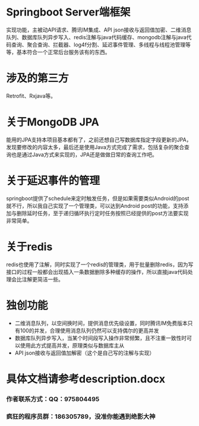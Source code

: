 # Springboot Server端框架
实现功能，主被动API请求、腾讯IM集成、API json接收与返回值加密、二维消息队列、数据库队列异步写入、redis注解与java代码缓存、mongodb注解与java代码查询、聚合查询、拦截器、log4f分割、延迟事件管理、多线程与线程池管理等等，基本符合一个正常后台服务该有的东西。
# 涉及的第三方
Retrofit、Rxjava等。
# 关于MongoDB JPA
能用的JPA支持本项目基本都有了，之前还想自己写数据库指定字段更新的JPA，发现要修改的内容太多，最后还是使用Java方式完成了需求，包括复杂的聚合查询也是通过Java方式来实现的，JPA还是做做日常的查询工作吧。
# 关于延迟事件的管理
springboot提供了schedule来定时触发任务，但是如果需要类似Android的post就不行，所以我自己实现了一个管理类，可以达到Android post的功能，支持添加与删除延时任务，至于递归循环执行定时任务按照已经提供的post方法要实现非常简单。
# 关于redis
redis也使用了注解，同时实现了一个redis的管理类，用于批量删除redis，因为写接口的过程一般都会出现插入一条数据删除多种缓存的操作，所以直接java代码处理会比注解更简洁一些。
# 独创功能
* 二维消息队列，以空间换时间，提供消息优先级设置，同时腾讯IM免费版本只有100的并发，合理使用消息队列仍然可以支持偶尔的更高并发
* 数据库队列异步写入，当某个时间段写入操作非常频繁，且不注重一致性时可以使用此方式提高并发，原理类似与数据库主从
* API json接收与返回值加解密（这个是自己写的注解与实现）
# 具体文档请参考description.docx
### 作者联系方式：QQ：975804495
### 疯狂的程序员群：186305789，没准你能遇到绝影大神
